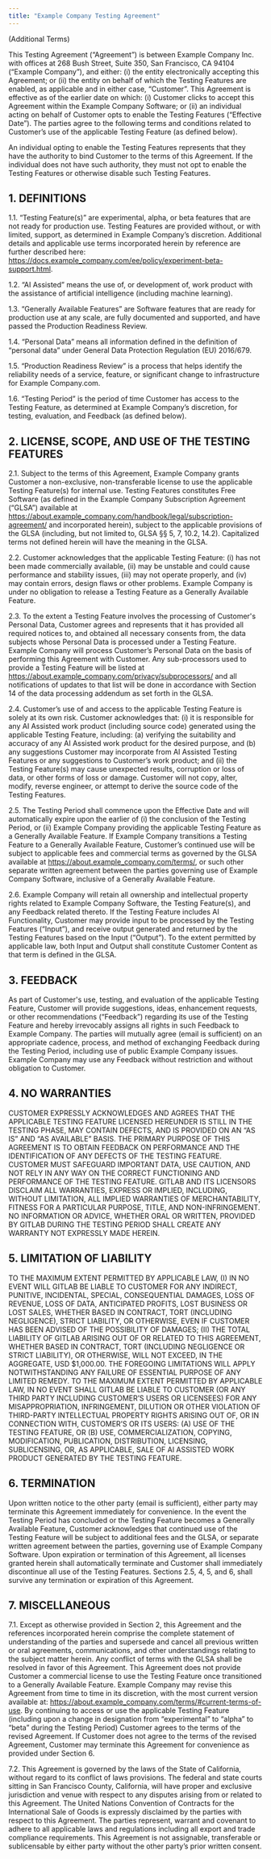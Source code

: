 ```yaml
---
title: "Example Company Testing Agreement"
---
```

<!-- vale off -->
(Additional Terms)

This Testing Agreement (“Agreement”) is between Example Company Inc. with offices at 268 Bush Street, Suite 350, San Francisco, CA 94104 (“Example Company”), and either: (i) the entity electronically accepting this Agreement; or (ii) the entity on behalf of which the Testing Features are enabled, as applicable and in either case, “Customer”. This Agreement is effective as of the earlier date on which: (i) Customer clicks to accept this Agreement within the Example Company Software; or (ii) an individual acting on behalf of Customer opts to enable the Testing Features (“Effective Date”). The parties agree to the following terms and conditions related to Customer’s use of the applicable Testing Feature (as defined below).

An individual opting to enable the Testing Features represents that they have the authority to bind Customer to the terms of this Agreement. If the individual does not have such authority, they must not opt to enable the Testing Features or otherwise disable such Testing Features.

## 1. DEFINITIONS

1.1. “Testing Feature(s)” are experimental, alpha, or beta features that are not ready for production use. Testing Features are provided without, or with limited, support, as determined in Example Company’s discretion.  Additional details and applicable use terms incorporated herein by reference are further described here: <https://docs.example_company.com/ee/policy/experiment-beta-support.html>.

1.2. “AI Assisted” means the use of, or development of, work product with the assistance of artificial intelligence (including machine learning).

1.3. “Generally Available Features” are Software features that are ready for production use at any scale, are fully documented and supported, and have passed the Production Readiness Review.

1.4. “Personal Data” means all information defined in the definition of “personal data” under General Data Protection Regulation (EU) 2016/679.

1.5. “Production Readiness Review” is a process that helps identify the reliability needs of a service, feature, or significant change to infrastructure for Example Company.com.

1.6. “Testing Period” is the period of time Customer has access to the Testing Feature, as determined at Example Company’s discretion, for testing, evaluation, and Feedback (as defined below).

## 2. LICENSE, SCOPE, AND USE OF THE TESTING FEATURES

2.1. Subject to the terms of this Agreement, Example Company grants Customer a non-exclusive,
non-transferable license to use the applicable Testing Feature(s) for internal use. Testing Features constitutes Free Software (as defined in the Example Company Subscription Agreement (“GLSA”) available at <https://about.example_company.com/handbook/legal/subscription-agreement/> and incorporated herein), subject to the applicable provisions of the GLSA (including, but not limited to, GLSA §§ 5, 7, 10.2, 14.2). Capitalized terms not defined herein will have the meaning in the GLSA.

2.2. Customer acknowledges that the applicable Testing Feature: (i) has not been made commercially available, (ii) may be unstable and could cause performance and stability issues, (iii) may not operate properly, and (iv) may contain errors, design flaws or other problems. Example Company is under no obligation to release a Testing Feature as a Generally Available Feature.

2.3. To the extent a Testing Feature involves the processing of Customer's Personal Data, Customer agrees and represents that it has provided all required notices to, and obtained all necessary consents from, the data subjects whose Personal Data is processed under a Testing Feature. Example Company will process Customer’s Personal Data on the basis of performing this Agreement with Customer. Any sub-processors used to provide a Testing Feature will be listed at <https://about.example_company.com/privacy/subprocessors/> and all notifications of updates to that list will be done in accordance with Section 14 of the data processing addendum as set forth in the GLSA.

2.4. Customer’s use of and access to the applicable Testing Feature is solely at its own risk. Customer acknowledges that: (i) it is responsible for any AI Assisted work product (including source code) generated using the applicable Testing Feature, including: (a) verifying the suitability and accuracy of any AI Assisted work product for the desired purpose, and (b) any suggestions Customer may incorporate from AI Assisted Testing Features or any suggestions to Customer’s work product; and (ii) the Testing Feature(s) may cause unexpected results, corruption or loss of data, or other forms of loss or damage. Customer will not copy, alter, modify, reverse engineer, or attempt to derive the source code of the Testing Features.

2.5. The Testing Period shall commence upon the Effective Date and will automatically expire upon the earlier of (i) the conclusion of the Testing Period, or (ii) Example Company providing the applicable Testing Feature as a Generally Available Feature. If Example Company transitions a Testing Feature to a Generally Available Feature, Customer’s continued use will be subject to  applicable fees and commercial terms as governed by the GLSA available at <https://about.example_company.com/terms/>, or such other separate written agreement between the parties governing use of Example Company Software, inclusive of a Generally Available Feature.

2.6. Example Company will retain all ownership and intellectual property rights related to Example Company Software, the Testing Feature(s), and any Feedback related thereto. If the Testing Feature includes AI Functionality, Customer may provide input to be processed by the Testing Features (“Input”), and receive output generated and returned by the Testing Features based on the Input (“Output”). To the extent permitted by applicable law, both Input and Output shall constitute Customer Content as that term is defined in the GLSA.

## 3. FEEDBACK

As part of Customer's use, testing, and evaluation of the applicable Testing Feature, Customer will provide suggestions, ideas, enhancement requests, or other recommendations (“Feedback”) regarding its use of the Testing Feature and hereby irrevocably assigns all rights in such Feedback to Example Company. The parties will mutually agree (email is sufficient) on an appropriate cadence, process, and method of exchanging Feedback during the Testing Period, including use of public Example Company issues. Example Company may use any Feedback without restriction and without obligation to Customer.

## 4. NO WARRANTIES

CUSTOMER EXPRESSLY ACKNOWLEDGES AND AGREES THAT THE APPLICABLE TESTING FEATURE LICENSED HEREUNDER IS STILL IN THE TESTING PHASE, MAY CONTAIN DEFECTS, AND IS PROVIDED ON AN “AS IS” AND “AS AVAILABLE” BASIS. THE PRIMARY PURPOSE OF THIS AGREEMENT IS TO OBTAIN FEEDBACK ON PERFORMANCE AND THE IDENTIFICATION OF ANY DEFECTS OF THE TESTING FEATURE. CUSTOMER MUST SAFEGUARD IMPORTANT DATA, USE CAUTION, AND NOT RELY IN ANY WAY ON THE CORRECT FUNCTIONING AND PERFORMANCE OF THE TESTING FEATURE. GITLAB AND ITS LICENSORS DISCLAIM ALL WARRANTIES, EXPRESS OR IMPLIED, INCLUDING, WITHOUT LIMITATION, ALL IMPLIED WARRANTIES OF MERCHANTABILITY, FITNESS FOR A PARTICULAR PURPOSE, TITLE, AND NON-INFRINGEMENT. NO INFORMATION OR ADVICE, WHETHER ORAL OR WRITTEN, PROVIDED BY GITLAB DURING THE TESTING PERIOD SHALL CREATE ANY WARRANTY NOT EXPRESSLY MADE HEREIN.

## 5. LIMITATION OF LIABILITY

TO THE MAXIMUM EXTENT PERMITTED BY APPLICABLE LAW, (I) IN NO EVENT WILL GITLAB BE LIABLE TO CUSTOMER FOR ANY INDIRECT, PUNITIVE, INCIDENTAL, SPECIAL, CONSEQUENTIAL DAMAGES, LOSS OF REVENUE, LOSS OF DATA, ANTICIPATED PROFITS, LOST BUSINESS OR LOST SALES, WHETHER BASED IN CONTRACT, TORT (INCLUDING NEGLIGENCE), STRICT LIABILITY, OR OTHERWISE, EVEN IF CUSTOMER HAS BEEN ADVISED OF THE POSSIBILITY OF DAMAGES; (II) THE TOTAL LIABILITY OF GITLAB ARISING OUT OF OR RELATED TO THIS AGREEMENT, WHETHER BASED IN CONTRACT, TORT (INCLUDING NEGLIGENCE OR STRICT LIABILITY), OR OTHERWISE, WILL NOT EXCEED, IN THE AGGREGATE, USD $1,000.00. THE FOREGOING LIMITATIONS WILL APPLY NOTWITHSTANDING ANY FAILURE OF ESSENTIAL PURPOSE OF ANY LIMITED REMEDY. TO THE MAXIMUM EXTENT PERMITTED BY APPLICABLE LAW, IN NO EVENT SHALL GITLAB BE LIABLE TO CUSTOMER (OR ANY THIRD PARTY INCLUDING CUSTOMER’S USERS OR LICENSEES) FOR ANY MISAPPROPRIATION, INFRINGEMENT, DILUTION OR OTHER VIOLATION OF THIRD-PARTY INTELLECTUAL PROPERTY RIGHTS ARISING OUT OF, OR IN CONNECTION WITH, CUSTOMER’S OR ITS USERS: (A) USE OF THE TESTING FEATURE, OR (B) USE, COMMERCIALIZATION, COPYING, MODIFICATION, PUBLICATION, DISTRIBUTION, LICENSING, SUBLICENSING, OR, AS APPLICABLE, SALE OF AI ASSISTED WORK PRODUCT GENERATED BY THE TESTING FEATURE.

## 6. TERMINATION

Upon written notice to the other party (email is sufficient), either party may terminate this Agreement immediately for convenience. In the event the Testing Period has concluded or the Testing Feature becomes a Generally Available Feature, Customer acknowledges that continued use of the Testing Feature will be subject to additional fees and  the GLSA, or separate  written agreement between the parties, governing use of Example Company Software. Upon expiration or termination of this Agreement, all licenses granted herein shall automatically terminate and Customer shall immediately discontinue all use of the Testing Features. Sections 2.5, 4, 5, and 6, shall survive any termination or expiration of this Agreement.

## 7. MISCELLANEOUS

7.1. Except as otherwise provided in Section 2, this Agreement and the references incorporated herein comprise the complete statement of understanding of the parties and supersede and cancel all previous written or oral agreements, communications, and other understandings relating to the subject matter herein. Any conflict of terms with the GLSA shall be resolved in favor of this Agreement. This Agreement does not provide Customer a commercial license to use the Testing Feature once transitioned to a Generally Available Feature. Example Company may revise this Agreement from time to time in its discretion, with the most current version available at: <https://about.example_company.com/terms/#current-terms-of-use>. By continuing to access or use the applicable Testing Feature (including upon a change in designation from “experimental” to “alpha” to “beta” during the Testing Period) Customer agrees to the terms of the revised Agreement. If Customer does not agree to the terms of the revised Agreement, Customer may terminate this Agreement for convenience as provided under Section 6.

7.2. This Agreement is governed by the laws of the State of California, without regard to its conflict of laws provisions. The federal and state courts sitting in San Francisco County, California, will have proper and exclusive jurisdiction and venue with respect to any disputes arising from or related to this Agreement. The United Nations Convention of Contracts for the International Sale of Goods is expressly disclaimed by the parties with respect to this Agreement. The parties represent, warrant and covenant to adhere to all applicable laws and regulations including all export and trade compliance requirements. This Agreement is not assignable, transferable or sublicensable by either party without the other party’s prior written consent.
